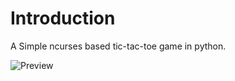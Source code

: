 # Introduction

A Simple ncurses based tic-tac-toe game in python.

![Preview](https;//github.com/saravanak/py_tic_tac_toe/tic-tac-toe.png)
